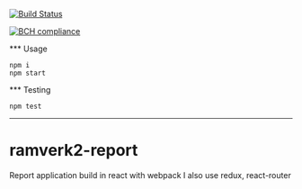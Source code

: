 [![Build Status](https://travis-ci.org/alevor657/ramverk2-report.svg?branch=master)](https://travis-ci.org/alevor657/ramverk2-report)

[![BCH compliance](https://bettercodehub.com/edge/badge/alevor657/ramverk2-report?branch=master)](https://bettercodehub.com/)


*** Usage

    npm i
    npm start


*** Testing

    npm test


-------------------------

# ramverk2-report
Report application build in react with webpack
I also use redux, react-router
